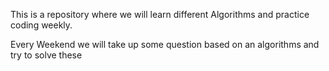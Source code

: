 This is a repository where we will learn different Algorithms and practice coding weekly.

Every Weekend we will take up some question based on an algorithms and try to solve these
